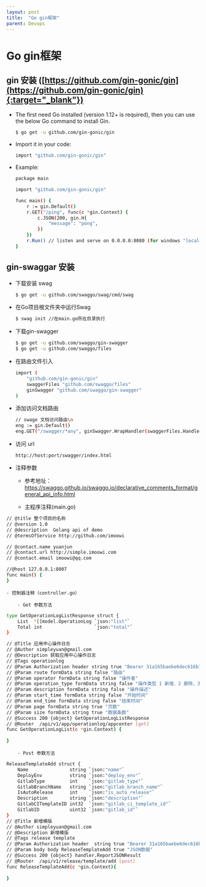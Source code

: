 ```yaml
---
layout: post
title:  "Go gin框架"
parent: Devops
---
```


# Go gin框架

## gin 安装 ([https://github.com/gin-gonic/gin](https://github.com/gin-gonic/gin){:target="_blank"})

- The first need Go installed (version 1.12+ is required), then you can use the below Go command to install Gin.
	
	```bash
	$ go get -u github.com/gin-gonic/gin
	```

- Import it in your code:

	```bash
	import "github.com/gin-gonic/gin"

	```

- Example:

	```bash
	package main

	import "github.com/gin-gonic/gin"

	func main() {
		r := gin.Default()
		r.GET("/ping", func(c *gin.Context) {
			c.JSON(200, gin.H{
				"message": "pong",
			})
		})
		r.Run() // listen and serve on 0.0.0.0:8080 (for windows "localhost:8080")
	}
	```

## gin-swaggar 安装

- 下载安装 swag

	```bash
	$ go get -u github.com/swaggo/swag/cmd/swag
	
	```

- 在Go项目根文件夹中运行Swag
	
	```bash
	$ swag init //在main.go所在目录执行
	
	```

- 下载gin-swagger
	```bash
	$ go get -u github.com/swaggo/gin-swagger
	$ go get -u github.com/swaggo/files
	```
- 在路由文件引入
	```bash
	import (
		"github.com/gin-gonic/gin"
		swaggerFiles "github.com/swaggo/files"
		ginSwagger "github.com/swaggo/gin-swagger"
	)

	```
- 添加访问文档路由
	```bash
	// swage 文档访问路由\n
	eng := gin.Default()
	eng.GET("/swagger/*any", ginSwagger.WrapHandler(swaggerFiles.Handler))

	```	

- 访问 url
	```
	http://host:port/swagger/index.html

	```

- 注释参数

	- 参考地址：
		https://swaggo.github.io/swaggo.io/declarative_comments_format/general_api_info.html

	- 主程序注释(main.go)
```bash
// @title 整个项目的名称
// @version 1.0 
// @description  Golang api of demo
// @termsOfService http://github.com/imoowi

// @contact.name yuanjun
// @contact.url http://simple.imoowi.com
// @contact.email imoowi@qq.com

//@host 127.0.0.1:8007
func main() {
}

```
	- 控制器注释（controller.go）

		- Get 参数方法
```bash
type GetOperationLogListResponse struct {
    List  *[]model.OperationLog `json:"list"`
    Total int                   `json:"total"`
}

// @Title 应用中心操作日志
// @Author simpleyuan@gmail.com
// @Description 获取应用中心操作日志
// @Tags operationlog
// @Param Authorization	header string true "Bearer 31a165baebe6dec616b1f8f3207b4273"
// @Param route formData string false "路由"
// @Param operator formData string false "操作者"
// @Param operation_type formData string false "操作类型 1 新增、2 删除、3 更新"
// @Param description formData string false "操作描述"
// @Param start_time formData string false "开始时间"
// @Param end_time formData string false "结束时间"
// @Param page formData string true "页数"
// @Param size formData string true "数据条数"
// @Success 200 {object} GetOperationLogListResponse
// @Router	/api/v1/app/operationlog/appcenter [get]
func GetOperationLogList(c *gin.Context) {
    
}

```	
	
		- Post 参数方法
```bash
ReleaseTemplateAdd struct {
    Name               string `json:"name"`
    DeployEnv          string `json:"deploy_env"`
    GitlabType         int    `json:"gitlab_type"`
    GitlabBranchName   string `json:"gitlab_branch_name"`
    IsAutoRelease      int    `json:"is_auto_release"`
    Description        string `json:"description"`
    GitlabCITemplateID int32  `json:"gitlab_ci_template_id"`
    GitlabID           uint32 `json:"gitlab_id"`
}
// @Title 新增模版
// @Author simpleyuan@gmail.com
// @Description 新增模版
// @Tags release template
// @Param Authorization	header	string true "Bearer 31a165baebe6dec616b1f8f3207b4273"
// @Param body body	ReleaseTemplateAdd true "JSON数据"
// @Success 200 {object} handler.ReportJSONResult
// @Router	/api/v1/release/template/add [post]
func ReleaseTemplateAdd(c *gin.Context){
    
}

```		

